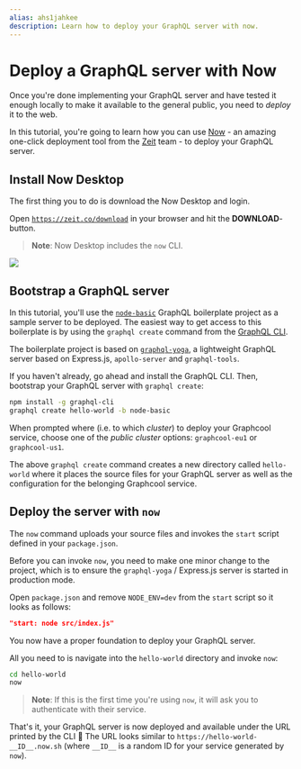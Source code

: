 ```yaml
---
alias: ahs1jahkee
description: Learn how to deploy your GraphQL server with now.
---
```


# Deploy a GraphQL server with Now

Once you're done implementing your GraphQL server and have tested it enough locally to make it available to the general public, you need to _deploy_ it to the web.

In this tutorial, you're going to learn how you can use [Now](https://zeit.co/now) - an amazing one-click deployment tool from the [Zeit](https://zeit.co/) team - to deploy your GraphQL server.

## Install Now Desktop

The first thing you to do is download the Now Desktop and login.

<Instruction>

Open [`https://zeit.co/download`](https://zeit.co/download) in your browser and hit the **DOWNLOAD**-button.

</Instruction>

> **Note**: Now Desktop includes the `now` CLI.

![](https://imgur.com/UpRzQsY.png)

## Bootstrap a GraphQL server

In this tutorial, you'll use the [`node-basic`](https://github.com/graphql-boilerplates/node-graphql-server/tree/master/basic) GraphQL boilerplate project as a sample server to be deployed. The easiest way to get access to this boilerplate is by using the `graphql create` command from the [GraphQL CLI](https://github.com/graphql-cli/graphql-cli/).

The boilerplate project is based on [`graphql-yoga`](https://github.com/graphcool/graphql-yoga/), a lightweight GraphQL server based on Express.js, `apollo-server` and `graphql-tools`.

<Instruction>

If you haven't already, go ahead and install the GraphQL CLI. Then, bootstrap your GraphQL server with `graphql create`:

```sh
npm install -g graphql-cli
graphql create hello-world -b node-basic
```

</Instruction>

<Instruction>

When prompted where (i.e. to which _cluster_) to deploy your Graphcool service, choose one of the _public cluster_ options: `graphcool-eu1` or `graphcool-us1`.

</Instruction>

The above `graphql create` command creates a new directory called `hello-world` where it places the source files for your GraphQL server as well as the configuration for the belonging Graphcool service.

## Deploy the server with `now`

The `now` command uploads your source files and invokes the `start` script defined in your `package.json`.

Before you can invoke `now`, you need to make one minor change to the project, which is to ensure the `graphql-yoga` / Express.js server is started in production mode.

<Instruction>

Open `package.json` and remove `NODE_ENV=dev` from the `start` script so it looks as follows:

```json
"start: node src/index.js"
```

</Instruction>

You now have a proper foundation to deploy your GraphQL server.

<Instruction>

All you need to is navigate into the `hello-world` directory and invoke `now`:

```sh
cd hello-world
now
```

</Instruction>

> **Note**: If this is the first time you're using `now`, it will ask you to authenticate with their service.

That's it, your GraphQL server is now deployed and available under the URL printed by the CLI 🎉  The URL looks similar to `https://hello-world-__ID__.now.sh` (where `__ID__` is a random ID for your service generated by `now`).
